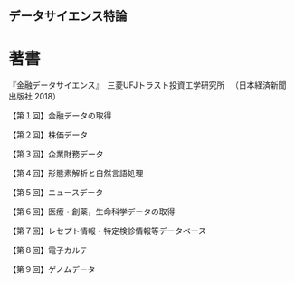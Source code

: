 ## データサイエンス特論

# 著書
『金融データサイエンス』　三菱UFJトラスト投資工学研究所 　（日本経済新聞出版社 2018）


【第１回】金融データの取得

【第２回】株価データ

【第３回】企業財務データ

【第４回】形態素解析と自然言語処理

【第５回】ニュースデータ

【第６回】医療・創薬，生命科学データの取得

【第７回】レセプト情報・特定検診情報等データベース

【第８回】電子カルテ

【第９回】ゲノムデータ
